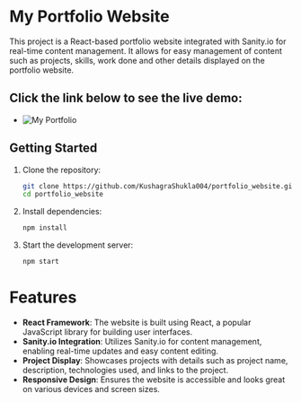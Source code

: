 # My Portfolio Website

This project is a React-based portfolio website integrated with Sanity.io for real-time content management. It allows for easy management of content such as projects, skills, work done and other details displayed on the portfolio website.

## Click the link below to see the live demo:

- ![My Portfolio](https://kushagrashukla.netlify.app/)

## Getting Started

1. Clone the repository:

   ```sh
   git clone https://github.com/KushagraShukla004/portfolio_website.git
   cd portfolio_website
   ```

2. Install dependencies:

   ```sh
   npm install
   ```

3. Start the development server:
   ```sh
   npm start
   ```

# Features

- **React Framework**: The website is built using React, a popular JavaScript library for building user interfaces.
- **Sanity.io Integration**: Utilizes Sanity.io for content management, enabling real-time updates and easy content editing.
- **Project Display**: Showcases projects with details such as project name, description, technologies used, and links to the project.
- **Responsive Design**: Ensures the website is accessible and looks great on various devices and screen sizes.
